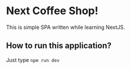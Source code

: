 # Next Coffee Shop!
This is simple SPA written while learning NextJS. 

## How to run this application? 
Just type `npm run dev`